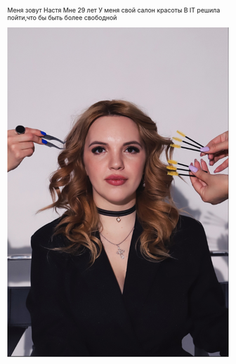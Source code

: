 Меня зовут Настя
Мне 29 лет
У меня свой салон красоты
В IT решила пойти,что бы быть более свободной  



![Alt text](image.png)